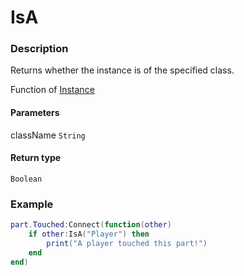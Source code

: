 # IsA
### Description
Returns whether the instance is of the specified class.

Function of [Instance](/classes/Instance/)

#### Parameters
className `String`

#### Return type
`Boolean`

### Example
```lua
part.Touched:Connect(function(other)
    if other:IsA("Player") then
        print("A player touched this part!")
    end
end)
```
